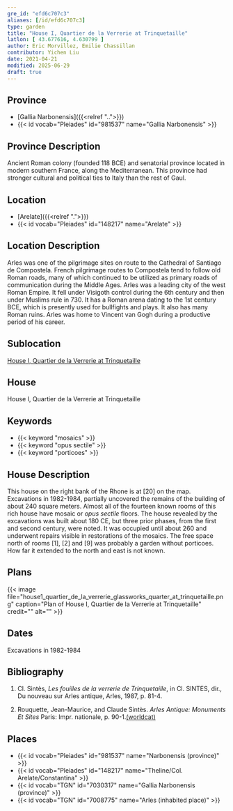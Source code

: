 ```yaml
---
gre_id: "efd6c707c3"
aliases: [/id/efd6c707c3]
type: garden
title: "House I, Quartier de la Verrerie at Trinquetaille"
latlon: [ 43.677616, 4.630799 ]
author: Eric Morvillez, Emilie Chassillan
contributor: Yichen Liu
date: 2021-04-21
modified: 2025-06-29
draft: true
---
```


## Province

- [Gallia Narbonensis]({{<relref "..">}})
- {{< id vocab="Pleiades" id="981537" name="Gallia Narbonensis" >}}

## Province Description

Ancient Roman colony (founded 118 BCE) and senatorial province located in modern southern France, along the Mediterranean. This province had stronger cultural and political ties to Italy than the rest of Gaul.

## Location

- [Arelate]({{<relref ".">}})
- {{< id vocab="Pleiades" id="148217" name="Arelate" >}}

## Location Description

Arles was one of the pilgrimage sites on route to the Cathedral of Santiago de Compostela. French pilgrimage routes to Compostela tend to follow old Roman roads, many of which continued to be utilized as primary roads of communication during the Middle Ages. Arles was a leading city of the west Roman Empire. It fell under Visigoth control during the 6th century and then under Muslims rule in 730. It has a Roman arena dating to the 1st century BCE, which is presently used for bullfights and plays. It also has many Roman ruins. Arles was home to Vincent van Gogh during a productive period of his career.

## Sublocation

[House I, Quartier de la Verrerie at Trinquetaille](#)

## House

House I, Quartier de la Verrerie at Trinquetaille

## Keywords

- {{< keyword "mosaics" >}}
- {{< keyword "opus sectile" >}}
- {{< keyword "porticoes" >}}

## House Description

This house on the right bank of the Rhone is at [20] on the map.  Excavations in 1982-1984, partially uncovered the remains of the building of about 240 square meters. Almost all of the fourteen known rooms of this rich house have mosaic or *opus sectile* floors. The house revealed by the excavations was built about 180 CE, but three prior phases, from the first and second century, were noted. It was occupied until about 260 and underwent repairs visible in restorations of the mosaics.
The free space north of rooms [1], [2] and [9] was probably a garden without porticoes. How far it extended to the north and east is not known.

## Plans

{{< image file="house1_quartier_de_la_verrerie_glassworks_quarter_at_trinquetaille.png" caption="Plan of House I, Quartier de la Verrerie at Trinquetaille" credit="" alt="" >}}

## Dates

Excavations in 1982-1984

## Bibliography

1. Cl. Sintès, *Les fouilles de la verrerie de Trinquetaille*, in Cl. SINTES, dir., Du nouveau sur Arles antique, Arles, 1987, p. 81-4. 

2. Rouquette, Jean-Maurice, and Claude Sintès. *Arles Antique: Monuments Et Sites* Paris: Impr. nationale, p. 90-1.[(worldcat)](https://search.worldcat.org/title/22813475)

## Places

- {{< id vocab="Pleiades" id="981537" name="Narbonensis (province)" >}}
- {{< id vocab="Pleiades" id="148217" name="Theline/Col. Arelate/Constantina" >}}
- {{< id vocab="TGN" id="7030317" name="Gallia Narbonensis (province)" >}}
- {{< id vocab="TGN" id="7008775" name="Arles (inhabited place)" >}}
